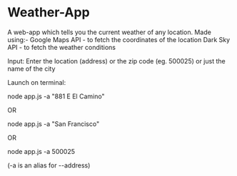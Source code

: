 # Weather-App
A web-app which tells you the current weather of any location.
Made using:-
Google Maps API - to fetch the coordinates of the location
Dark Sky API - to fetch the weather conditions

Input:
Enter the location (address) or the zip code (eg. 500025) or just the name of the city

Launch on terminal:

node app.js -a "881 E El Camino"

OR

node app.js -a "San Francisco"

OR

node app.js -a 500025

(-a is an alias for --address)
